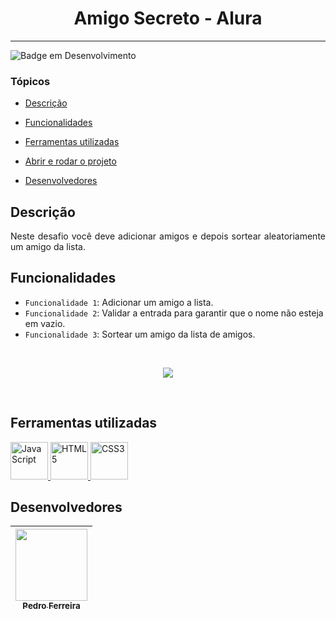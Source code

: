 <h1 align="center"> Amigo Secreto - Alura </h1>

---

![Badge em Desenvolvimento](http://img.shields.io/static/v1?label=desenvolvido&message=janeiro%202025&color=blue&style=for-the-badge)

### Tópicos

- [Descrição](#descrição)

- [Funcionalidades](#funcionalidades)

- [Ferramentas utilizadas](#ferramentas-utilizadas)

- [Abrir e rodar o projeto](#abrir-e-rodar-o-projeto)

- [Desenvolvedores](#desenvolvedores)

## Descrição

<p align="justify">
Neste desafio você deve adicionar amigos e depois sortear aleatoriamente um amigo da lista.
</p>

## Funcionalidades

- `Funcionalidade 1`: Adicionar um amigo a lista.
- `Funcionalidade 2`: Validar a entrada para garantir que o nome não esteja em vazio.
- `Funcionalidade 3`: Sortear um amigo da lista de amigos.

<br/>

<p align="center">
<img src="/assets/amigo-secreto.gif">
</p>

<br/>

## Ferramentas utilizadas

<a href="https://developer.mozilla.org/pt-BR/docs/Web/JavaScript" target="_blank"> 
<img src="https://cdn.jsdelivr.net/gh/devicons/devicon@latest/icons/javascript/javascript-original.svg" alt="JavaScript" width="60" height="60"/>
</a>
 
<a href="https://developer.mozilla.org/pt-BR/docs/Web/HTML" target="_blank">
<img src="https://cdn.jsdelivr.net/gh/devicons/devicon@latest/icons/html5/html5-original-wordmark.svg" alt="HTML5" width="60" height="60"/>
</a>

<a href="https://developer.mozilla.org/pt-BR/docs/Web/CSS" target="_blank">
<img src="https://cdn.jsdelivr.net/gh/devicons/devicon@latest/icons/css3/css3-original-wordmark.svg" alt="CSS3" width="60" height="60"/>
</a>

<br/>

## Desenvolvedores

| [<img loading="lazy" src="https://avatars.githubusercontent.com/u/73146680?v=4" width=115><br><sub>Pedro Ferreira</sub>](https://github.com/FerreiraPedroo)
| :---: |

